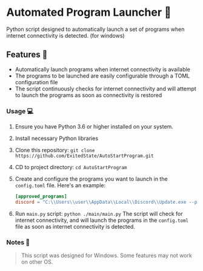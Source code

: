 # Automated Program Launcher 🚀

Python script designed to automatically launch a set of programs when internet connectivity is detected. (for windows)

## Features 🌟

- Automatically launch programs when internet connectivity is available
- The programs to be launched are easily configurable through a TOML configuration file
- The script continuously checks for internet connectivity and will attempt to launch the programs as soon as connectivity is restored

### Usage 💻

1. Ensure you have Python 3.6 or higher installed on your system.
2. Install necessary Python libraries
3. Clone this repository:
   `git clone https://github.com/ExitedState/AutoStartProgram.git`
4. CD to project directory:
   `cd AutoStartProgram`
5. Create and configure the programs you want to launch in the `config.toml` file. Here's an example:

   ```toml
   [approved_programs]
   discord = "C:\\Users\\user\\AppData\\Local\\Discord\\Update.exe --processStart Discord.exe"
   ```

6. Run `main.py` script:
   `python ./main/main.py`
   The script will check for internet connectivity, and will launch the programs in the `config.toml` file as soon as internet connectivity is detected.

### Notes 📝

> This script was designed for Windows. Some features may not work on other OS.<br>
